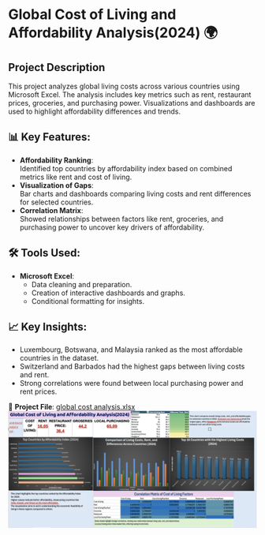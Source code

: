 # Global Cost of Living and Affordability Analysis(2024) 🌍  

## Project Description  
This project analyzes global living costs across various countries using Microsoft Excel. The analysis includes key metrics such as rent, restaurant prices, groceries, and purchasing power. Visualizations and dashboards are used to highlight affordability differences and trends.

## 📊 Key Features:  
- **Affordability Ranking**:  
  Identified top countries by affordability index based on combined metrics like rent and cost of living.  
- **Visualization of Gaps**:  
  Bar charts and dashboards comparing living costs and rent differences for selected countries.  
- **Correlation Matrix**:  
  Showed relationships between factors like rent, groceries, and purchasing power to uncover key drivers of affordability.  

## 🛠 Tools Used:  
- **Microsoft Excel**:  
  - Data cleaning and preparation.  
  - Creation of interactive dashboards and graphs.  
  - Conditional formatting for insights.  

## 📈 Key Insights:  
- Luxembourg, Botswana, and Malaysia ranked as the most affordable countries in the dataset.  
- Switzerland and Barbados had the highest gaps between living costs and rent.  
- Strong correlations were found between local purchasing power and rent prices.  

📂 **Project File**: [global cost analysis.xlsx](./global%20cost-%20analysis.xlsx) 
![Dashboard Visualization](./global%20cost%20analysis%20-%20dashboard.png)

